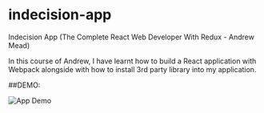# indecision-app
Indecision App (The Complete React Web Developer With Redux - Andrew Mead)

In this course of Andrew, I have learnt how to build a React application with Webpack alongside with how to install 3rd party library into my application. 

##DEMO:

![App Demo](https://res.cloudinary.com/dfjficus1/image/upload/v1551267049/screencapture-localhost-8080-2019-02-27-13_24_57.png "App Demo")
